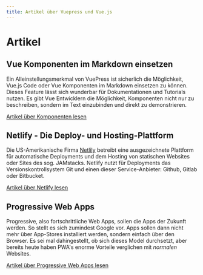 ```yaml
---
title: Artikel über Vuepress und Vue.js
---
```


# Artikel

## Vue Komponenten im Markdown einsetzen
Ein Alleinstellungsmerkmal von VuePress ist sicherlich die Möglichkeit, Vue.js Code oder Vue Komponenten im Markdown einsetzen zu können.
Dieses Feature lässt sich wunderbar für Dokumentationen und Tutorials nutzen. Es gibt Vue Entwicklern die Möglichkeit, Komponenten nicht nur zu beschreiben, sondern im Text einzubinden und direkt zu demonstrieren.

[Artikel über Komponenten lesen](/docs/vue-komponenten-im-markdown-einsetzen.html)

## Netlify - Die Deploy- und Hosting-Plattform
Die US-Amerikanische Firma [Netlily](https://netlify.com) betreibt eine ausgezeichnete Plattform für automatische Deployments und dem Hosting von statischen Websites oder Sites des sog. JAMstacks. Netlify nutzt für Deployments das Versionskontrollsystem Git und einen dieser Service-Anbieter: Github, Gitlab oder Bitbucket.

[Artikel über Netlify lesen](/docs/netlify-die-deploy-und-hosting-plattform.html)

## Progressive Web Apps
Progressive, also fortschrittliche Web Apps, sollen die Apps der Zukunft werden. So stellt es sich zumindest Google vor. Apps sollen dann nicht mehr über App-Stores installiert werden, sondern einfach über den Browser. Es sei mal dahingestellt, ob sich dieses Model durchsetzt, aber bereits heute haben PWA's enorme Vorteile verglichen mit *normalen* Websites.

[Artikel über Progressive Web Apps lesen](/docs/progressive-web-apps.html)